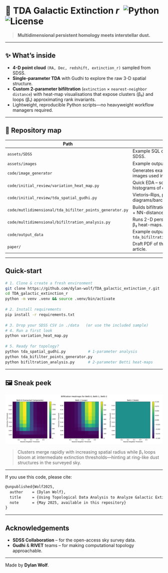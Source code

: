 # 🌌 **TDA Galactic Extinction _r_** &nbsp;![Python](https://img.shields.io/badge/python-3.10+-blue) ![License](https://img.shields.io/github/license/dylan-wolf/TDA_galactic_extinction_r)

> **Multidimensional persistent homology meets interstellar dust.**  
---

## ✨ What’s inside
* **4-D point cloud** `(RA, Dec, redshift, extinction_r)` sampled from SDSS.
* **Single-parameter TDA** with Gudhi to explore the raw 3-D spatial structure.
* **Custom 2-parameter bifiltration** (`extinction` × `nearest-neighbor distance`) with heat-map visualisations that expose clusters (β₀) and loops (β₁) approximating rank invariants. 
* Lightweight, reproducible Python scripts—no heavyweight workflow managers required.

---

## 📂 Repository map

| Path | Purpose |
|------|---------|
| `assets/SDSS` | Example SQL queries and outputs to SDSS. |
|`assets/images` | Example outputs of the program. |
|`code/image_generator` | Generates example simplicial complex images used in paper. |
| `code/initial_review/variation_heat_map.py` | Quick EDA – scatter, hexbin, histograms of **extinction_r**.|
| `code/initial_review/tda_spatial_gudhi.py` | Vietoris–Rips, persistence diagrams/barcodes on **[RA,Dec,z]**. |
| `code/mutlidimensional/tda_bifilter_points_generator.py` | Builds bifiltration input grid (extinction + NN-distance). |
| `code/multidimensional/bifiltration_analysis.py` | Runs 2-D persistence, spits out β₀/β₁/β₂ heat-maps. |
| `code/output_data` | Example output data of `tda_bifiltration_points_generator.py`. |
| `paper/` | Draft PDF of the companion research article. |

---

## Quick-start

```bash
# 1. Clone & create a fresh environment
git clone https://github.com/dylan-wolf/TDA_galactic_extinction_r.git
cd TDA_galactic_extinction_r
python -m venv .venv && source .venv/bin/activate

# 2. Install requirements
pip install -r requirements.txt   

# 3. Drop your SDSS CSV in ./data   (or use the included sample)
# 4. Run a first look
python variation_heat_map.py

# 5. Ready for topology?
python tda_spatial_gudhi.py          # 1-parameter analysis
python tda_bifilter_points_generator.py
python bifiltration_analysis.py      # 2-parameter Betti heat-maps

```
---

## 🖼 Sneak peek

![β₀/β₁ heat-map teaser](/assets/images/bifiltration_output/first_Betti-heatmap.png)

> Clusters merge rapidly with increasing spatial radius while β₁ loops bloom at intermediate extinction thresholds—hinting at ring-like dust structures in the surveyed sky.

---


If you use this code, please cite:

```latex
@unpublished{Wolf2025,
  author    = {Dylan Wolf},
  title     = {Using Topological Data Analysis to Analyze Galactic Extinction Rates},
  note      = {May 2025, available in this repository}
}
```

---

## Acknowledgements
* **SDSS Collaboration** – for the open-access sky survey data.
* **Gudhi** & **RIVET** teams – for making computational topology approachable.

---

Made by **Dylan Wolf**.
